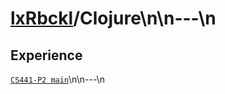 # [lxRbckl]()/Clojure\n\n---\n
## Experience
[`CS441-P2 main`](https://github.com/ala2q6/CS441-P2/blob/main/README.md)\n\n---\n